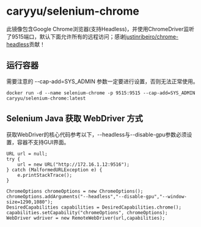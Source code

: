 # caryyu/selenium-chrome
此镜像包含Google Chrome浏览器(支持Headless)，并使用ChromeDriver监听了9515端口，默认下面允许所有的远程访问；感谢[justinribeiro/chrome-headless](https://hub.docker.com/r/justinribeiro/chrome-headless/~/dockerfile/)贡献！

## 运行容器
需要注意的 --cap-add=SYS_ADMIN 参数一定要进行设置，否则无法正常使用。
```
docker run -d --name selenium-chrome -p 9515:9515 --cap-add=SYS_ADMIN caryyu/selenium-chrome:latest
```
## Selenium Java 获取 WebDriver 方式
获取WebDriver的核心代码参考以下，--headless与--disable-gpu参数必须设置，容器不支持GUI界面。
```
URL url = null;
try {
    url = new URL("http://172.16.1.12:9516");
} catch (MalformedURLException e) {
    e.printStackTrace();
}

ChromeOptions chromeOptions = new ChromeOptions();
chromeOptions.addArguments("--headless","--disable-gpu","--window-size=1290,1080");
DesiredCapabilities capabilities = DesiredCapabilities.chrome();
capabilities.setCapability("chromeOptions", chromeOptions);
WebDriver wdriver = new RemoteWebDriver(url,capabilities);
```
